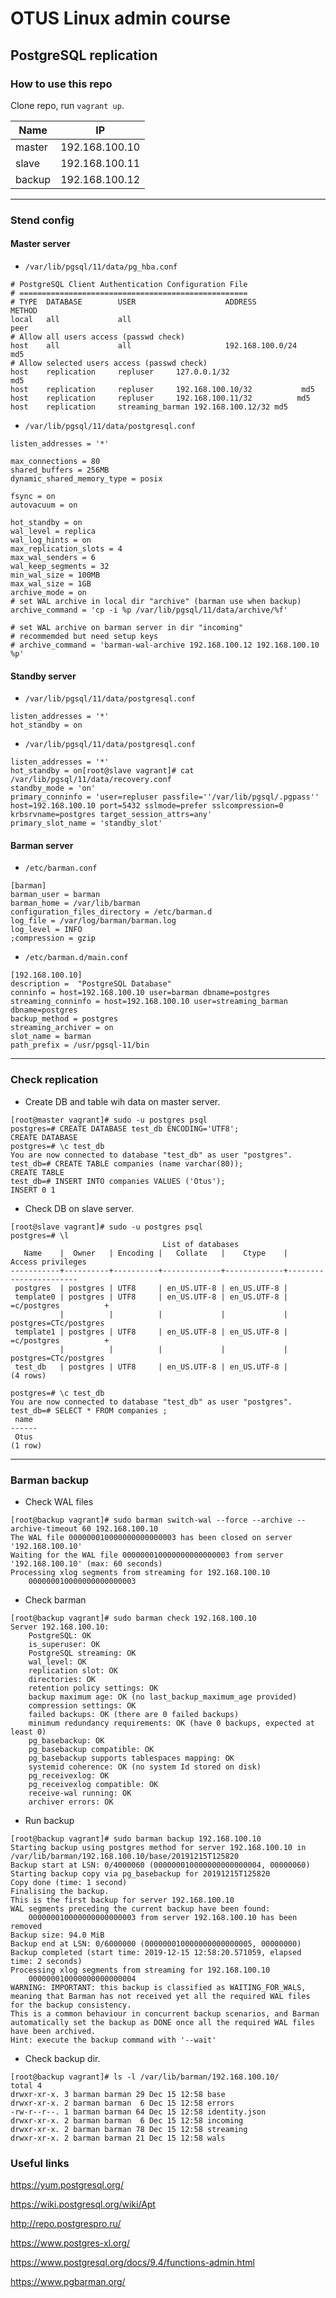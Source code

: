 
# OTUS Linux admin course

## PostgreSQL replication

### How to use this repo

Clone repo, run `vagrant up`. 


| Name  | IP           |
|-------|--------------|
|master	|192.168.100.10|
|slave	|192.168.100.11|
|backup |192.168.100.12|
------------------------

### Stend config

#### Master server

* `/var/lib/pgsql/11/data/pg_hba.conf` 
```
# PostgreSQL Client Authentication Configuration File
# ===================================================
# TYPE  DATABASE        USER                    ADDRESS                        METHOD
local   all             all                                                    peer
# Allow all users access (passwd check) 
host    all             all                     192.168.100.0/24               md5
# Allow selected users access (passwd check)
host    replication     repluser     127.0.0.1/32                   md5
host    replication     repluser     192.168.100.10/32           md5
host    replication     repluser     192.168.100.11/32          md5
host    replication     streaming_barman 192.168.100.12/32 md5
```

* `/var/lib/pgsql/11/data/postgresql.conf`
```
listen_addresses = '*'

max_connections = 80
shared_buffers = 256MB
dynamic_shared_memory_type = posix

fsync = on
autovacuum = on

hot_standby = on
wal_level = replica
wal_log_hints = on
max_replication_slots = 4
max_wal_senders = 6
wal_keep_segments = 32
min_wal_size = 100MB
max_wal_size = 1GB
archive_mode = on
# set WAL archive in local dir "archive" (barman use when backup)
archive_command = 'cp -i %p /var/lib/pgsql/11/data/archive/%f'

# set WAL archive on barman server in dir "incoming"
# recommemded but need setup keys 
# archive_command = 'barman-wal-archive 192.168.100.12 192.168.100.10 %p'
```

#### Standby server

* `/var/lib/pgsql/11/data/postgresql.conf`
```
listen_addresses = '*'
hot_standby = on
```

* `/var/lib/pgsql/11/data/postgresql.conf`
```
listen_addresses = '*'
hot_standby = on[root@slave vagrant]# cat /var/lib/pgsql/11/data/recovery.conf
standby_mode = 'on'
primary_conninfo = 'user=repluser passfile=''/var/lib/pgsql/.pgpass'' host=192.168.100.10 port=5432 sslmode=prefer sslcompression=0 krbsrvname=postgres target_session_attrs=any'
primary_slot_name = 'standby_slot'
```

#### Barman server

* `/etc/barman.conf`
```
[barman]
barman_user = barman
barman_home = /var/lib/barman
configuration_files_directory = /etc/barman.d
log_file = /var/log/barman/barman.log
log_level = INFO
;compression = gzip
```

* `/etc/barman.d/main.conf`
```
[192.168.100.10]
description =  "PostgreSQL Database"
conninfo = host=192.168.100.10 user=barman dbname=postgres
streaming_conninfo = host=192.168.100.10 user=streaming_barman dbname=postgres
backup_method = postgres
streaming_archiver = on
slot_name = barman
path_prefix = /usr/pgsql-11/bin
```

------------------------

### Check replication

* Create DB and table wih data on master server.
```
[root@master vagrant]# sudo -u postgres psql
postgres=# CREATE DATABASE test_db ENCODING='UTF8';
CREATE DATABASE
postgres=# \c test_db
You are now connected to database "test_db" as user "postgres".
test_db=# CREATE TABLE companies (name varchar(80));
CREATE TABLE
test_db=# INSERT INTO companies VALUES ('Otus');
INSERT 0 1

```

* Check DB on slave server.
```
[root@slave vagrant]# sudo -u postgres psql
postgres=# \l
                                  List of databases
   Name    |  Owner   | Encoding |   Collate   |    Ctype    |   Access privileges   
-----------+----------+----------+-------------+-------------+-----------------------
 postgres  | postgres | UTF8     | en_US.UTF-8 | en_US.UTF-8 | 
 template0 | postgres | UTF8     | en_US.UTF-8 | en_US.UTF-8 | =c/postgres          +
           |          |          |             |             | postgres=CTc/postgres
 template1 | postgres | UTF8     | en_US.UTF-8 | en_US.UTF-8 | =c/postgres          +
           |          |          |             |             | postgres=CTc/postgres
 test_db   | postgres | UTF8     | en_US.UTF-8 | en_US.UTF-8 | 
(4 rows)

postgres=# \c test_db
You are now connected to database "test_db" as user "postgres".
test_db=# SELECT * FROM companies ;
 name 
------
 Otus
(1 row)
```

------------------------

### Barman backup

* Check WAL files
```
[root@backup vagrant]# sudo barman switch-wal --force --archive --archive-timeout 60 192.168.100.10
The WAL file 000000010000000000000003 has been closed on server '192.168.100.10'
Waiting for the WAL file 000000010000000000000003 from server '192.168.100.10' (max: 60 seconds)
Processing xlog segments from streaming for 192.168.100.10
	000000010000000000000003
```

* Check barman
```
[root@backup vagrant]# sudo barman check 192.168.100.10
Server 192.168.100.10:
	PostgreSQL: OK
	is_superuser: OK
	PostgreSQL streaming: OK
	wal_level: OK
	replication slot: OK
	directories: OK
	retention policy settings: OK
	backup maximum age: OK (no last_backup_maximum_age provided)
	compression settings: OK
	failed backups: OK (there are 0 failed backups)
	minimum redundancy requirements: OK (have 0 backups, expected at least 0)
	pg_basebackup: OK
	pg_basebackup compatible: OK
	pg_basebackup supports tablespaces mapping: OK
	systemid coherence: OK (no system Id stored on disk)
	pg_receivexlog: OK
	pg_receivexlog compatible: OK
	receive-wal running: OK
	archiver errors: OK
```

* Run backup
```
[root@backup vagrant]# sudo barman backup 192.168.100.10
Starting backup using postgres method for server 192.168.100.10 in /var/lib/barman/192.168.100.10/base/20191215T125820
Backup start at LSN: 0/4000060 (000000010000000000000004, 00000060)
Starting backup copy via pg_basebackup for 20191215T125820
Copy done (time: 1 second)
Finalising the backup.
This is the first backup for server 192.168.100.10
WAL segments preceding the current backup have been found:
	000000010000000000000003 from server 192.168.100.10 has been removed
Backup size: 94.0 MiB
Backup end at LSN: 0/6000000 (000000010000000000000005, 00000000)
Backup completed (start time: 2019-12-15 12:58:20.571059, elapsed time: 2 seconds)
Processing xlog segments from streaming for 192.168.100.10
	000000010000000000000004
WARNING: IMPORTANT: this backup is classified as WAITING_FOR_WALS, meaning that Barman has not received yet all the required WAL files for the backup consistency.
This is a common behaviour in concurrent backup scenarios, and Barman automatically set the backup as DONE once all the required WAL files have been archived.
Hint: execute the backup command with '--wait'
```

* Check backup dir.
```
[root@backup vagrant]# ls -l /var/lib/barman/192.168.100.10/
total 4
drwxr-xr-x. 3 barman barman 29 Dec 15 12:58 base
drwxr-xr-x. 2 barman barman  6 Dec 15 12:58 errors
-rw-r--r--. 1 barman barman 64 Dec 15 12:58 identity.json
drwxr-xr-x. 2 barman barman  6 Dec 15 12:58 incoming
drwxr-xr-x. 2 barman barman 78 Dec 15 12:58 streaming
drwxr-xr-x. 2 barman barman 21 Dec 15 12:58 wals
```

### Useful links

https://yum.postgresql.org/

https://wiki.postgresql.org/wiki/Apt

http://repo.postgrespro.ru/

https://www.postgres-xl.org/

https://www.postgresql.org/docs/9.4/functions-admin.html

https://www.pgbarman.org/